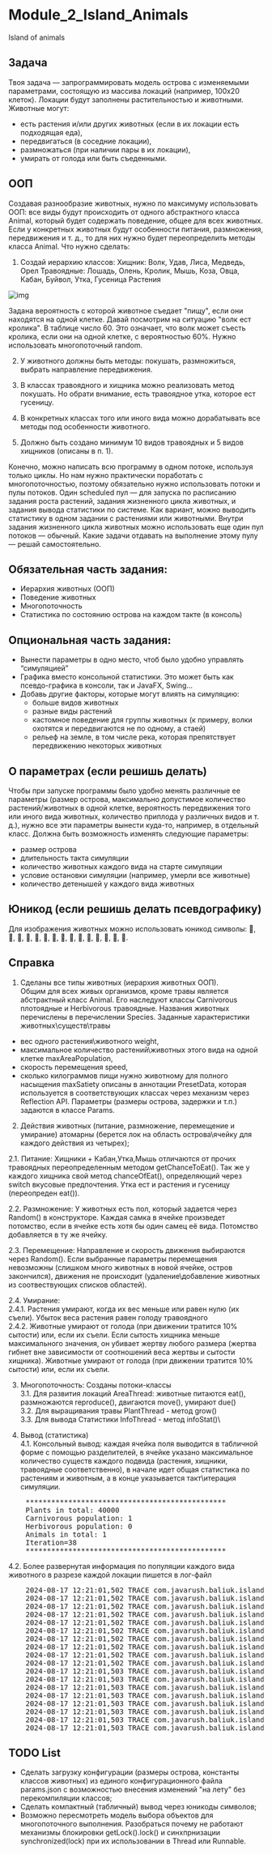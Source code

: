 # Module_2_Island_Animals
Island of animals

## Задача

Твоя задача — запрограммировать модель острова с изменяемыми параметрами, состоящую из массива локаций (например, 100х20 клеток). Локации будут заполнены растительностью и животными. Животные могут:

- есть растения и/или других животных (если в их локации есть подходящая еда),
- передвигаться (в соседние локации),
- размножаться (при наличии пары в их локации),
- умирать от голода или быть съеденными.

## ООП
Создавая разнообразие животных, нужно по максимуму использовать ООП: все виды будут происходить от одного абстрактного класса Animal, который будет содержать поведение, общее для всех животных. Если у конкретных животных будут особенности питания, размножения, передвижения и т. д., то для них нужно будет переопределить методы класса Animal.
Что нужно сделать:
1. Создай иерархию классов:
Хищник: Волк, Удав, Лиса, Медведь, Орел
Травоядные: Лошадь, Олень, Кролик, Мышь, Коза, Овца, Кабан, Буйвол, Утка, Гусеница
Растения

![img](https://github.com/user-attachments/assets/14c3ca2a-9636-420d-a1b8-69adcd68f936)


Задана вероятность с которой животное съедает "пищу", если они находятся на одной клетке. Давай посмотрим на ситуацию "волк ест кролика". В таблице число 60. Это означает, что волк может съесть кролика, если они на одной клетке, с вероятностью 60%. Нужно использовать многопоточный random.

2. У животного должны быть методы: покушать, размножиться, выбрать направление передвижения.

3. В классах травоядного и хищника можно реализовать метод покушать. Но обрати внимание, есть травоядное утка, которое ест гусеницу.

4. В конкретных классах того или иного вида можно дорабатывать все методы под особенности животного.

5. Должно быть создано минимум 10 видов травоядных и 5 видов хищников (описаны в п. 1).

Конечно, можно написать всю программу в одном потоке, используя только циклы. Но нам нужно практически поработать с многопоточностью, поэтому обязательно нужно использовать потоки и пулы потоков. Один scheduled пул — для запуска по расписанию задания роста растений, задания жизненного цикла животных, и задания вывода статистики по системе. Как вариант, можно выводить статистику в одном задании с растениями или животными. Внутри задания жизненного цикла животных можно использовать еще один пул потоков — обычный. Какие задачи отдавать на выполнение этому пулу — решай самостоятельно.

## Обязательная часть задания:
- Иерархия животных (ООП)
- Поведение животных
- Многопоточность
- Статистика по состоянию острова на каждом такте (в консоль)

## Опциональная часть задания:

- Вынести параметры в одно место, чтоб было удобно управлять “симуляцией”
- Графика вместо консольной статистики. Это может быть как псевдо-графика в консоли, так и JavaFX, Swing…
- Добавь другие факторы, которые могут влиять на симуляцию:
  - больше видов животных
  - разные виды растений
  - кастомное поведение для группы животных (к примеру, волки охотятся и передвигаются не по одному, а стаей)
  - рельеф на земле, в том числе река, которая препятствует передвижению некоторых животных

## О параметрах (если решишь делать)
Чтобы при запуске программы было удобно менять различные ее параметры (размер острова, максимально допустимое количество растений/животных в одной клетке, вероятность передвижения того или иного вида животных, количество приплода у различных видов и т. д.), нужно все эти параметры вынести куда-то, например, в отдельный класс. Должна быть возможность изменять следующие параметры:

- размер острова
- длительность такта симуляции
- количество животных каждого вида на старте симуляции
- условие остановки симуляции (например, умерли все животные)
- количество детенышей у каждого вида животных

## Юникод (если решишь делать псевдографику)

Для изображения животных можно использовать юникод символы: 🐃, 🐻, 🐎, 🦌, 🐗, 🐑, 🐐, 🐺, 🐍, 🦊, 🦅, 🐇, 🦆, 🐁, 🐛.

## Справка

1) Сделаны все типы животных (иерархия животных ООП).\
Общим для всех живых организмов, кроме травы является абстрактный класс Animal. Его наследуют классы Carnivorous плотоядные и Herbivorous травоядные.
Названия животных перечислены в перечислении Species.
Заданные характеристики животных\существ\травы
- вес одного растения\животного                                           weight,
- максимальное количество растений\животных этого вида на одной клетке    maxAreaPopulation,
- скорость перемещения                                                    speed,
- сколько килограммов пищи нужно животному для полного насыщения          maxSatiety
описаны в аннотации PresetData, которая используется в соответствующих классах через механизм через Reflection API.
Параметры (размеры острова, задержки и т.п.) задаются в классе Params.

2) Действия животных (питание, размножение, перемещение и умирание) атомарны (берется лок на область острова\ячейку для каждого действия из четырех);

2.1. Питание: Хищники + Кабан,Утка,Мышь отличаются от прочих травоядных переопределенным методом getChanceToEat().
Так же у каждого хищника свой метод chanceOfEat(), определяющий через switch вкусовые предпочтения. Утка ест и растения и гусеницу (переопреден eat()).

2.2. Размножение: У животных есть пол, который задается через Random() в конструкторе. Каждая самка в ячейке произведет потомство, если в ячейке есть хотя бы один самец её вида.
Потомство добавляется в ту же ячейку.

2.3. Перемещение: Направление и скорость движения выбираются через Random().
Если выбранные параметры перемещения невозможны (слишком много животных в новой ячейке, остров закончился), движения не происходит (удаление\добавление животных из соотвествующих списков областей).

2.4. Умирание:\
2.4.1. Растения умирают, когда их вес меньше или равен нулю (их съели). Убыток веса растения равен голоду травоядного\
2.4.2. Животные умирают от голода (при движении тратится 10% сытости) или, если их съели.
Если сытость хищника меньше максимального значения, он убивает жертву любого размера (жертва гибнет вне зависимости от соотношений веса жертвы и сытости хищника).
Животные умирают от голода (при движении тратится 10% сытости) или, если их съели.

3) Многопоточность: Созданы потоки-классы\
3.1. Для развития локаций AreaThread: животные питаются eat(), размножаются reproduce(), двигаются move(), умирают due()\
3.2. Для выращивания травы PlantThread - метод grow()\
3.3. Для вывода Статистики InfoThread - метод infoStat()\

4) Вывод (статистика)\
4.1. Консольный вывод: каждая ячейка поля выводится в табличной форме с помощью разделителей, в ячейке указано
максимальное количество существ каждого подвида (растения, хищники, травоядные соответственно),
в начале идет общая статистика по растениям и животным, а в конце указывается такт\итерация симуляции.
<pre>
    ***********************************************
    Plants in total: 40000
    Carnivorous population: 1
    Herbivorous population: 0
    Animals in total: 1
    Iteration=38
    ***********************************************
</pre>

4.2. Более развернутая информация по популяции каждого вида животного в разрезе каждой локации пишется в лог-файл
<pre>
    2024-08-17 12:21:01,502 TRACE com.javarush.baliuk.islandofanimals.Main: Area [1, 4]
    2024-08-17 12:21:01,502 TRACE com.javarush.baliuk.islandofanimals.Main:  - Carnivorous:
    2024-08-17 12:21:01,502 TRACE com.javarush.baliuk.islandofanimals.Main:    - BEAR : 3
    2024-08-17 12:21:01,502 TRACE com.javarush.baliuk.islandofanimals.Main:    - BOA : 36
    2024-08-17 12:21:01,502 TRACE com.javarush.baliuk.islandofanimals.Main:    - EAGLE : 20
    2024-08-17 12:21:01,502 TRACE com.javarush.baliuk.islandofanimals.Main:    - FOX : 1
    2024-08-17 12:21:01,502 TRACE com.javarush.baliuk.islandofanimals.Main:    - WOLF : 28
    2024-08-17 12:21:01,502 TRACE com.javarush.baliuk.islandofanimals.Main:  - Herbivorous:
    2024-08-17 12:21:01,502 TRACE com.javarush.baliuk.islandofanimals.Main:    - BOAR : 50
    2024-08-17 12:21:01,502 TRACE com.javarush.baliuk.islandofanimals.Main:    - BUFFALO : 6
    2024-08-17 12:21:01,503 TRACE com.javarush.baliuk.islandofanimals.Main:    - DEER : 18
    2024-08-17 12:21:01,503 TRACE com.javarush.baliuk.islandofanimals.Main:    - DUCK : 131
    2024-08-17 12:21:01,503 TRACE com.javarush.baliuk.islandofanimals.Main:    - GOAT : 87
    2024-08-17 12:21:01,503 TRACE com.javarush.baliuk.islandofanimals.Main:    - HORSE : 19
    2024-08-17 12:21:01,503 TRACE com.javarush.baliuk.islandofanimals.Main:    - MOUSE : 257
    2024-08-17 12:21:01,503 TRACE com.javarush.baliuk.islandofanimals.Main:    - RABBIT : 150
    2024-08-17 12:21:01,503 TRACE com.javarush.baliuk.islandofanimals.Main:    - SHEEP : 113
    2024-08-17 12:21:01,503 TRACE com.javarush.baliuk.islandofanimals.Main:  - Plants : 567
</pre>

## TODO List

- Сделать загрузку конфигурации (размеры острова, константы классов животных) из единого конфигурационного файла params.json с возможностью внесения изменений "на лету" без перекомпиляции классов;
- Сделать компактный (табличный) вывод через юникоды символов;
- Возможно пересмотреть модель выбора объектов для многопоточного выполнения. Разобраться почему не работают механизмы блокировки getLock().lock() и синхпрнизации synchronized(lock) при их использовании в Thread или Runnable.
